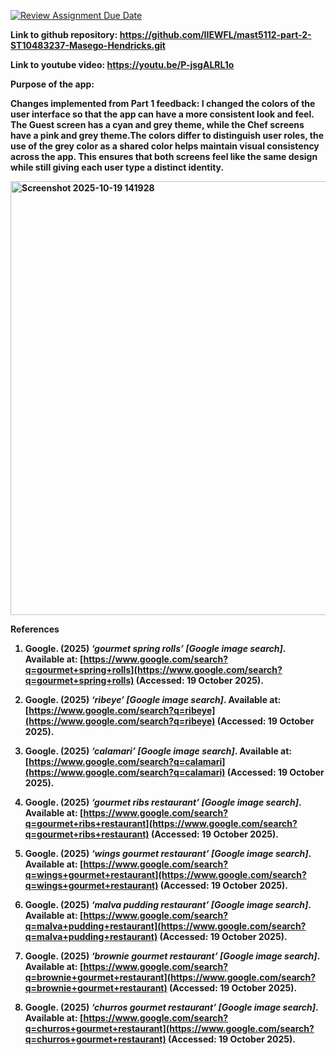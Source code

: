 [![Review Assignment Due Date](https://classroom.github.com/assets/deadline-readme-button-22041afd0340ce965d47ae6ef1cefeee28c7c493a6346c4f15d667ab976d596c.svg)](https://classroom.github.com/a/cBRPQS2M)

<strong>Link to github repository:<strong> https://github.com/IIEWFL/mast5112-part-2-ST10483237-Masego-Hendricks.git

<strong>Link to youtube video:<strong> https://youtu.be/P-jsgALRL1o

<strong>Purpose of the app:<strong>

<strong>Changes implemented from Part 1 feedback:<strong>
I changed the colors of the user interface so that the app can have a more consistent look and feel.
The Guest screen has a cyan and grey theme, while the Chef screens have a pink and grey theme.The colors differ to distinguish user roles, the use of the grey color as a shared color helps maintain visual consistency across the app. This ensures that both screens feel like the same design while still giving each user type a distinct identity.

<img width="649" height="694" alt="Screenshot 2025-10-19 141928" src="https://github.com/user-attachments/assets/d17fa211-7dc2-45b5-8bb1-c99dd900c9fe" />

<strong>References<strong>



1. Google. (2025) *‘gourmet spring rolls’ [Google image search]*. Available at: [https://www.google.com/search?q=gourmet+spring+rolls](https://www.google.com/search?q=gourmet+spring+rolls) (Accessed: 19 October 2025).

2. Google. (2025) *‘ribeye’ [Google image search]*. Available at: [https://www.google.com/search?q=ribeye](https://www.google.com/search?q=ribeye) (Accessed: 19 October 2025).

3. Google. (2025) *‘calamari’ [Google image search]*. Available at: [https://www.google.com/search?q=calamari](https://www.google.com/search?q=calamari) (Accessed: 19 October 2025).

4. Google. (2025) *‘gourmet ribs restaurant’ [Google image search]*. Available at: [https://www.google.com/search?q=gourmet+ribs+restaurant](https://www.google.com/search?q=gourmet+ribs+restaurant) (Accessed: 19 October 2025).

5. Google. (2025) *‘wings gourmet restaurant’ [Google image search]*. Available at: [https://www.google.com/search?q=wings+gourmet+restaurant](https://www.google.com/search?q=wings+gourmet+restaurant) (Accessed: 19 October 2025).

6. Google. (2025) *‘malva pudding restaurant’ [Google image search]*. Available at: [https://www.google.com/search?q=malva+pudding+restaurant](https://www.google.com/search?q=malva+pudding+restaurant) (Accessed: 19 October 2025).

7. Google. (2025) *‘brownie gourmet restaurant’ [Google image search]*. Available at: [https://www.google.com/search?q=brownie+gourmet+restaurant](https://www.google.com/search?q=brownie+gourmet+restaurant) (Accessed: 19 October 2025).

8. Google. (2025) *‘churros gourmet restaurant’ [Google image search]*. Available at: [https://www.google.com/search?q=churros+gourmet+restaurant](https://www.google.com/search?q=churros+gourmet+restaurant) (Accessed: 19 October 2025).


